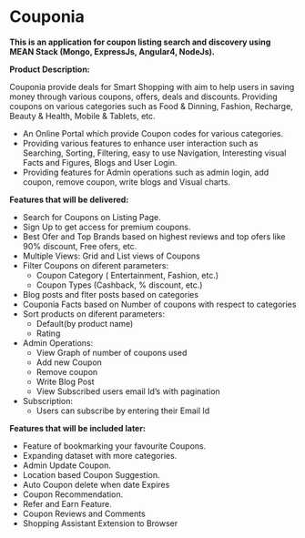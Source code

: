 # Couponia

**This is an application for coupon listing search and discovery using MEAN Stack (Mongo, ExpressJs, Angular4, NodeJs).**

**Product Description:**

Couponia provide deals for Smart Shopping with aim to help users in saving money through various coupons, offers, deals and discounts. Providing coupons on various categories such as Food & Dinning, Fashion, Recharge, Beauty & Health, Mobile & Tablets, etc.

- An Online Portal which provide Coupon codes for various categories.
- Providing various features to enhance user interaction such as Searching,  Sorting, Filtering, easy to use Navigation, Interesting visual Facts and Figures, Blogs and User Login.
- Providing features for Admin operations such as admin login, add coupon, remove coupon, write blogs and Visual charts.

**Features that will be delivered:**

- Search for Coupons on Listing Page.
- Sign Up to get access for premium coupons.
- Best Ofer and Top Brands based on highest reviews and top ofers like 90% discount, Free ofers, etc.
- Multiple Views: Grid and List views of Coupons
- Filter Coupons on diferent parameters:
    - Coupon Category ( Entertainment, Fashion, etc.)
    - Coupon Types (Cashback, % discount, etc.)
- Blog posts and flter posts based on categories
- Couponia Facts based on Number of coupons with respect to categories
- Sort products on diferent parameters:
    - Default(by product name)
    - Rating
- Admin Operations:
    - View Graph of number of coupons used
    - Add new Coupon
    - Remove coupon
    - Write Blog Post
    - View Subscribed users email Id’s with pagination
- Subscription:
    - Users can subscribe by entering their Email Id

**Features that will be included later:**

- Feature of bookmarking your favourite Coupons.
- Expanding dataset with more categories.
- Admin Update Coupon.
- Location based Coupon Suggestion.
- Auto Coupon delete when date Expires
- Coupon Recommendation.
- Refer and Earn Feature.
- Coupon Reviews and Comments
- Shopping Assistant Extension to Browser